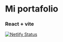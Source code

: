 # Mi portafolio

### React + vite

[![Netlify Status](https://api.netlify.com/api/v1/badges/xxxxxx/deploy-status)](https://app.netlify.com/sites/your-site-name/deploys)
